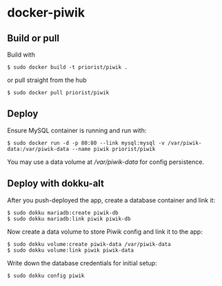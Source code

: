 # docker-piwik

## Build or pull

Build with

    $ sudo docker build -t priorist/piwik .

or pull straight from the hub

    $ sudo docker pull priorist/piwik


## Deploy

Ensure MySQL container is running and run with:

    $ sudo docker run -d -p 80:80 --link mysql:mysql -v /var/piwik-data:/var/piwik-data --name piwik priorist/piwik

You may use a data volume at */var/piwik-data* for config persistence.


## Deploy with dokku-alt

After you push-deployed the app, create a database container and link it:

    $ sudo dokku mariadb:create piwik-db
    $ sudo dokku mariadb:link piwik piwik-db

Now create a data volume to store Piwik config and link it to the app:

    $ sudo dokku volume:create piwik-data /var/piwik-data
    $ sudo dokku volume:link piwik piwik-data

Write down the database credentials for initial setup:

    $ sudo dokku config piwik
